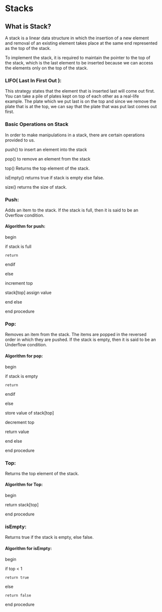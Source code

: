 # Stacks

## What is Stack?

A stack is a linear data structure in which the insertion of a new element and removal of an existing element takes place at the same end represented as the top of the stack.

To implement the stack, it is required to maintain the pointer to the top of the stack, which is the last element to be inserted because we can access the elements only on the top of the stack.

### LIFO( Last In First Out ):

This strategy states that the element that is inserted last will come out first. You can take a pile of plates kept on top of each other as a real-life example. The plate which we put last is on the top and since we remove the plate that is at the top, we can say that the plate that was put last comes out first.

### Basic Operations on Stack

In order to make manipulations in a stack, there are certain operations provided to us.

push() to insert an element into the stack

pop() to remove an element from the stack

top() Returns the top element of the stack.

isEmpty() returns true if stack is empty else false.

size() returns the size of stack.

### Push:
Adds an item to the stack. If the stack is full, then it is said to be an Overflow condition.

#### Algorithm for push:

begin

 if stack is full
 
    return
		
 endif
 
else  

 increment top
 
 stack[top] assign value
 
end else

end procedure

### Pop:
Removes an item from the stack. The items are popped in the reversed order in which they are pushed. If the stack is empty, then it is said to be an Underflow condition.

#### Algorithm for pop:

begin

 if stack is empty
 
    return
		
 endif
 
else

 store value of stack[top]
 
 decrement top
 
 return value
 
end else

end procedure

### Top:
Returns the top element of the stack.

#### Algorithm for Top:

begin 

  return stack[top]
	
end procedure

### isEmpty:
Returns true if the stack is empty, else false.

#### Algorithm for isEmpty:

begin

 if top < 1
 
    return true
		
 else
 
    return false
		
end procedure

